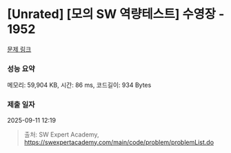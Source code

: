 # [Unrated] [모의 SW 역량테스트] 수영장 - 1952 

[문제 링크](https://swexpertacademy.com/main/code/problem/problemDetail.do?contestProbId=AV5PpFQaAQMDFAUq) 

### 성능 요약

메모리: 59,904 KB, 시간: 86 ms, 코드길이: 934 Bytes

### 제출 일자

2025-09-11 12:19



> 출처: SW Expert Academy, https://swexpertacademy.com/main/code/problem/problemList.do